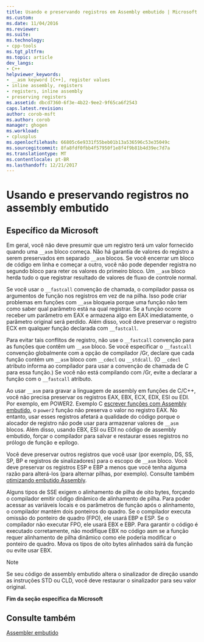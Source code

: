 ```yaml
---
title: Usando e preservando registros em Assembly embutido | Microsoft Docs
ms.custom: 
ms.date: 11/04/2016
ms.reviewer: 
ms.suite: 
ms.technology:
- cpp-tools
ms.tgt_pltfrm: 
ms.topic: article
dev_langs:
- C++
helpviewer_keywords:
- __asm keyword [C++], register values
- inline assembly, registers
- registers, inline assembly
- preserving registers
ms.assetid: dbcd7360-6f3e-4b22-9ee2-9f65ca6f2543
caps.latest.revision: 
author: corob-msft
ms.author: corob
manager: ghogen
ms.workload:
- cplusplus
ms.openlocfilehash: 66805c6e9331f55beb01b13a536596c53e35049c
ms.sourcegitcommit: 8fa8fdf0fbb4f57950f1e8f4f9b81b4d39ec7d7a
ms.translationtype: MT
ms.contentlocale: pt-BR
ms.lasthandoff: 12/21/2017
---
```

# <a name="using-and-preserving-registers-in-inline-assembly"></a>Usando e preservando registros no assembly embutido
## <a name="microsoft-specific"></a>Específico da Microsoft  
 Em geral, você não deve presumir que um registro terá um valor fornecido quando uma `__asm` bloco começa. Não há garantia de valores do registro a serem preservados em separado `__asm` blocos. Se você encerrar um bloco de código em linha e começar a outro, você não pode depender registra no segundo bloco para reter os valores do primeiro bloco. Um `__asm` bloco herda tudo o que registrar resultado de valores de fluxo de controle normal.  
  
 Se você usar o `__fastcall` convenção de chamada, o compilador passa os argumentos de função nos registros em vez de na pilha. Isso pode criar problemas em funções com `__asm` bloqueia porque uma função não tem como saber qual parâmetro está na qual registrar. Se a função ocorre receber um parâmetro em EAX e armazena algo em EAX imediatamente, o parâmetro original será perdido. Além disso, você deve preservar o registro ECX em qualquer função declarada com `__fastcall`.  
  
 Para evitar tais conflitos de registro, não use o `__fastcall` convenção para as funções que contêm um `__asm` bloco. Se você especificar o `__fastcall` convenção globalmente com a opção de compilador /Gr, declare que cada função contém um `__asm` bloco com `__cdecl` ou `__stdcall`. (O `__cdecl` atributo informa ao compilador para usar a convenção de chamada de C para essa função.) Se você não está compilando com /Gr, evite a declarar a função com o `__fastcall` atributo.  
  
 Ao usar `__asm` para gravar a linguagem de assembly em funções de C/C++, você não precisa preservar os registros EAX, EBX, ECX, EDX, ESI ou EDI. Por exemplo, em POWER2. Exemplo C [escrever funções com Assembly embutido](../../assembler/inline/writing-functions-with-inline-assembly.md), o `power2` função não preserva o valor no registro EAX. No entanto, usar esses registros afetará a qualidade do código porque o alocador de registro não pode usar para armazenar valores de `__asm` blocos. Além disso, usando EBX, ESI ou EDI no código de assembly embutido, forçar o compilador para salvar e restaurar esses registros no prólogo de função e epílogo.  
  
 Você deve preservar outros registros que você usar (por exemplo, DS, SS, SP, BP e registros de sinalizadores) para o escopo de `__asm` bloco. Você deve preservar os registros ESP e EBP a menos que você tenha alguma razão para alterá-los (para alternar pilhas, por exemplo). Consulte também [otimizando embutido Assembly](../../assembler/inline/optimizing-inline-assembly.md).  
  
 Alguns tipos de SSE exigem o alinhamento de pilha de oito bytes, forçando o compilador emitir código dinâmico de alinhamento de pilha. Para poder acessar as variáveis locais e os parâmetros de função após o alinhamento, o compilador mantém dois ponteiros do quadro.  Se o compilador executa omissão do ponteiro de quadro (FPO), ele usará EBP e ESP.  Se o compilador não executar FPO, ele usará EBX e EBP. Para garantir o código é executado corretamente, não modifique EBX no código asm se a função requer alinhamento de pilha dinâmico como ele poderia modificar o ponteiro de quadro. Mova os tipos de oito bytes alinhados sairá da função ou evite usar EBX.  
  
> [!NOTE]
>  Se seu código de assembly embutido altera o sinalizador de direção usando as instruções STD ou CLD, você deve restaurar o sinalizador para seu valor original.  
  
 **Fim da seção específica da Microsoft**  
  
## <a name="see-also"></a>Consulte também  
 [Assembler embutido](../../assembler/inline/inline-assembler.md)